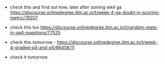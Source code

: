 - check this and find out how, later after solving wk4 ga https://discourse.onlinedegree.iitm.ac.in/t/week-4-ga-doubt-in-scoring-metric/78207

- check this too https://discourse.onlinedegree.iitm.ac.in/t/random-state-in-ga4-questions/77525

- check this tomorrow - https://discourse.onlinedegree.iitm.ac.in/t/week-4-graded-q4-and-q5/66458/11

- check it tomorrow
